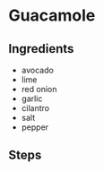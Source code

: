 # Guacamole
## Ingredients
* avocado
* lime
* red onion
* garlic
* cilantro
* salt
* pepper
## Steps

